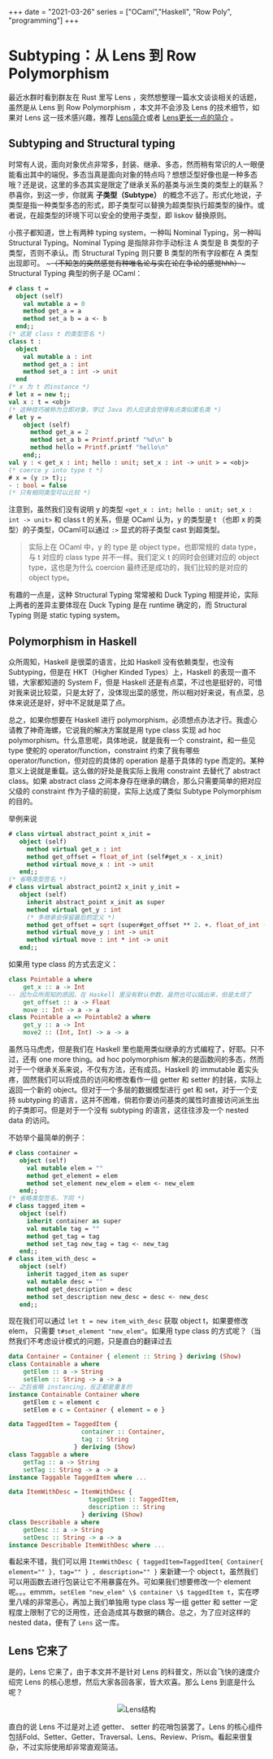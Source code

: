 +++
date = "2021-03-26"
series = ["OCaml","Haskell", "Row Poly", "programming"]
+++

# Subtyping：从 Lens 到 Row Polymorphism

最近水群时看到群友在 Rust 里写 Lens ，突然想整理一篇水文谈谈相关的话题，虽然是从 Lens 到 Row Polymorphism ，本文并不会涉及 Lens 的技术细节，如果对 Lens 这一技术感兴趣，推荐 [Lens简介](https://zhuanlan.zhihu.com/p/337455794)或者 [Lens更长一点的简介](http://oleg.fi/gists/posts/2017-04-18-glassery.html) 。

## Subtyping and Structural typing

时常有人说，面向对象优点非常多，封装、继承、多态，然而稍有常识的人一眼便能看出其中的端倪，多态当真是面向对象的特点吗？想想泛型好像也是一种多态哦？还是说，这里的多态其实是限定了继承关系的基类与派生类的类型上的联系？恭喜你，到这一步，你就离 **子类型（Subtype）** 的概念不远了。形式化地说，子类型是指一种类型多态的形式，即子类型可以替换为超类型执行超类型的操作。或者说，在超类型的环境下可以安全的使用子类型，即 liskov 替换原则。

小孩子都知道，世上有两种 typing system，一种叫 Nominal Typing，另一种叫 Structural Typing。Nominal Typing 是指除非你手动标注 A 类型是 B 类型的子类型，否则不承认。而 Structural Typing 则只要 B 类型的所有字段都在 A 类型出现即可。 ~~~（不知怎的突然感觉有种唯名论与实在论在争论的感觉hhh）~~~ Structural Typing 典型的例子是 OCaml：

```OCaml
# class t = 
  object (self)
    val mutable a = 0
    method get_a = a
    method set_a b = a <- b
  end;; 
(* 这是 class t 的类型签名 *)
class t :
  object
    val mutable a : int
    method get_a : int
    method set_a : int -> unit
  end
(* x 为 t 的instance *)
# let x = new t;;
val x : t = <obj>
(* 这种技巧被称为立即对象，学过 Java 的人应该会觉得有点类似匿名类 *)
# let y =
    object (self)
      method get_a = 2
      method set_a b = Printf.printf "%d\n" b
      method hello = Printf.printf "hello\n"
    end;;
val y : < get_x : int; hello : unit; set_x : int -> unit > = <obj>
(* coerce y into type t *)
# x = (y :> t);;
- : bool = false
(* 只有相同类型可以比较 *)
```

注意到，虽然我们没有说明 y 的类型 `<get_x : int; hello : unit; set_x : int -> unit>` 和 class t 的关系，但是 OCaml 认为，y 的类型是 t （也即 x 的类型）的子类型，OCaml可以通过 `:>` 显式的将子类型 cast 到超类型。


> 实际上在 OCaml 中，y 的 type 是 object type，也即常规的 data type，与 t 对应的 class type 并不一样。我们定义 t 的同时会创建对应的 object type，这也是为什么 coercion 最终还是成功的，我们比较的是对应的 object type。

有趣的一点是，这种 Structural Typing 常常被和 Duck Typing 相提并论，实际上两者的差异主要体现在 Duck Typing 是在 runtime 确定的，而 Structural Typing 则是 static typing system。

## Polymorphism in Haskell

众所周知，Haskell 是很菜的语言，比如 Haskell 没有依赖类型，也没有 Subtyping，但是在 HKT（Higher Kinded Types）上，Haskell 的表现一直不错，大家都知道的 System F，但是 Haskell 还是有点菜，不过也是挺好的，可惜对我来说比较菜，只是太好了，没体现出菜的感觉，所以相对好来说，有点菜，总体来说还是好，好中不足就是菜了点。

总之，如果你想要在 Haskell 进行 polymorphism，必须想点办法才行。我虚心请教了神奇海螺，它说我的解决方案就是用 type class 实现 ad hoc polymorphism。什么意思呢，具体地说，就是我有一个 constraint，和一些见 type 使舵的 operator/function，constraint 约束了我有哪些 operator/function，但对应的具体的 operation 是基于具体的 type 而定的。某种意义上说就是重载。这么做的好处是我实际上我用 constraint 去替代了 abstract class。如果 abstract class 之间本身存在继承的耦合，那么只需要简单的把对应父级的 constraint 作为子级的前提，实际上达成了类似 Subtype Polymorphism 的目的。

举例来说

```OCaml
# class virtual abstract_point x_init = 
   object (self)
     method virtual get_x : int
     method get_offset = float_of_int (self#get_x - x_init)
     method virtual move_x : int -> unit
   end;;
(* 省略类型签名 *)
# class virtual abstract_point2 x_init y_init =
   object (self)
     inherit abstract_point x_init as super
     method virtual get_y : int
     (* 多继承会保留最后的定义 *)
     method get_offset = sqrt (super#get_offset ** 2. +. float_of_int (self#get_y - y_init) ** 2.)
     method virtual move_y : int -> unit
     method virtual move : int * int -> unit
   end;;
```

如果用 type class 的方式去定义：

```Haskell
class Pointable a where
    get_x :: a -> Int
-- 因为众所周知的原因，在 Haskell 里没有默认参数，虽然也可以搞出来，但是太烦了
    get_offset :: a -> Float
    move :: Int -> a -> a
class Pointable a => Pointable2 a where
    get_y :: a -> Int
    move2 :: (Int, Int) -> a -> a
```

虽然马马虎虎，但是我们在 Haskell 里也能用类似继承的方式编程了，好耶。只不过，还有 one more thing。ad hoc polymorphism 解决的是函数间的多态，然而对于一个继承关系来说，不仅有方法，还有成员。Haskell 的 immutable 着实头疼，固然我们可以将成员的访问和修改看作一组 getter 和 setter 的封装，实际上返回一个新的 object。但对于一个多层的数据模型进行 get 和 set，对于一个支持 subtyping 的语言，这并不困难，倘若你要访问基类的属性时直接访问派生出的子类即可。但是对于一个没有 subtyping 的语言，这往往涉及一个 nested data 的访问。

不妨举个最简单的例子：

```OCaml
# class container = 
   object (self)
     val mutable elem = ""
     method get_element = elem
     method set_element new_elem = elem <- new_elem
   end;;
(* 省略类型签名，下同 *)
# class tagged_item = 
   object (self)
     inherit container as super
     val mutable tag = ""
     method get_tag = tag
     method set_tag new_tag = tag <- new_tag
   end;;
# class item_with_desc = 
   object (self)
     inherit tagged_item as super
     val mutable desc = ""
     method get_description = desc
     method set_description new_desc = desc <- new_desc
   end;;
```

现在我们可以通过 `let t = new item_with_desc` 获取 object t，如果要修改 elem， 只需要 `t#set_element "new_elem"`。如果用 type class 的方式呢？（当然我们不考虑设计模式的问题，只是直白的翻译过去

```Haskell
data Container = Container { element :: String } deriving (Show)
class Containable a where
    getElem :: a -> String
    setElem :: String -> a -> a
-- 之后省略 instancing，反正都是重复的
instance Containable Container where
    getElem c = element c
    setElem e c = Container { element = e }

data TaggedItem = TaggedItem { 
                    container :: Container,
                    tag :: String 
                  } deriving (Show)
class Taggable a where
    getTag :: a -> String
    setTag :: String -> a -> a
instance Taggable TaggedItem where ...

data ItemWithDesc = ItemWithDesc { 
                      taggedItem :: TaggedItem,
                      description :: String 
                    } deriving (Show)
class Describable a where
    getDesc :: a -> String
    setDesc :: String -> a -> a
instance Describable ItemWithDesc where ...
```

看起来不错，我们可以用 `ItemWithDesc { taggedItem=TaggedItem{ Container{ element="" }, tag="" } , description="" }` 来新建一个 object t，虽然我们可以用函数去进行包装让它不用暴露在外。可如果我们想要修改一个 element 呢。。。emmm，`setElem "new_elem" \$ container \$ taggedItem t`，实在啰里八嗦的非常恶心，再加上我们单独用 type class 写一组 getter 和 setter 一定程度上限制了它的泛用性，还会造成其与数据的耦合。总之，为了应对这样的 nested data，便有了 `Lens` 这一库。

## Lens 它来了

是的，Lens 它来了，由于本文并不是针对 Lens 的科普文，所以会飞快的速度介绍完 Lens 的核心思想，然后大家各回各家，皆大欢喜。那么 Lens 到底是什么呢？

<center><img src="http://oleg.fi/gists/images/optics-hierarchy.svg" alt="Lens结构" /></center>

直白的说 Lens 不过是对上述 getter、 setter 的花哨包装罢了。Lens 的核心组件包括Fold、Setter、Getter、Traversal、Lens、Review、Prism。看起来很复杂，不过实际使用却非常直观简洁。
